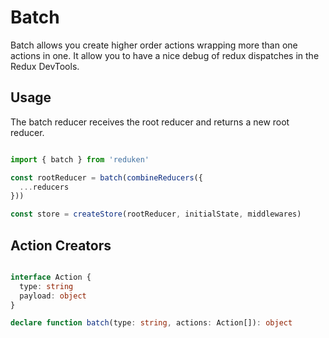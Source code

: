 # Batch

Batch allows you create higher order actions wrapping more than one actions in one. It allow you to have a nice debug of redux dispatches in the Redux DevTools.

## Usage

The batch reducer receives the root reducer and returns a new root reducer.

```js

import { batch } from 'reduken'

const rootReducer = batch(combineReducers({
  ...reducers
}))

const store = createStore(rootReducer, initialState, middlewares)

```

## Action Creators
```ts

interface Action {
  type: string
  payload: object
}

declare function batch(type: string, actions: Action[]): object

```